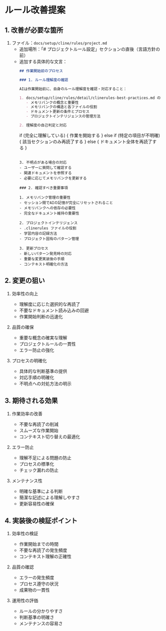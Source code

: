 # ルール改善提案

## 1. 改善が必要な箇所

1. ファイル：`docs/setup/cline/rules/project.md`
   - 追加場所：「# プロジェクトルール設定」セクションの直後（言語方針の前）
   - 追加する具体的な文言：
     ```markdown
     ## 作業開始前のプロセス

     ### 1. ルール理解度の確認
     
     AIは作業開始前に、自身のルール理解度を確認・対応すること：

     1. docs/setup/cline/rules/detail/clinerules-best-practices.md の理解度を確認
        - メモリバンクの概念と重要性
        - メモリバンクの構造と各ファイルの役割
        - ドキュメント更新の条件とプロセス
        - プロジェクトインテリジェンスの管理方法

     2. 理解度の自己判定と対応
        ```
        if (完全に理解している) {
            作業を開始する
        } else if (特定の項目が不明確) {
            該当セクションのみ再読了する
        } else {
            ドキュメント全体を再読了する
        }
        ```

     3. 不明点がある場合の対応
        - ユーザーに質問して確認する
        - 関連ドキュメントを参照する
        - 必要に応じてメモリバンクを更新する

     ### 2. 確認すべき重要事項

     1. メモリバンク管理の重要性
        - セッション間でAIの記憶が完全にリセットされること
        - メモリバンクへの依存の必要性
        - 完全なドキュメント維持の重要性

     2. プロジェクトインテリジェンス
        - .clinerules ファイルの役割
        - 学習内容の記録方法
        - プロジェクト固有のパターン管理

     3. 更新プロセス
        - 新しいパターン発見時の対応
        - 重要な変更実装後の手順
        - コンテキスト明確化の方法
     ```

## 2. 変更の狙い

1. 効率性の向上
   - 理解度に応じた選択的な再読了
   - 不要なドキュメント読み込みの回避
   - 作業開始判断の迅速化

2. 品質の確保
   - 重要な概念の確実な理解
   - プロジェクトルールの一貫性
   - エラー防止の強化

3. プロセスの明確化
   - 具体的な判断基準の提供
   - 対応手順の明確化
   - 不明点への対処方法の明示

## 3. 期待される効果

1. 作業効率の改善
   - 不要な再読了の削減
   - スムーズな作業開始
   - コンテキスト切り替えの最適化

2. エラー防止
   - 理解不足による問題の防止
   - プロセスの標準化
   - チェック漏れの防止

3. メンテナンス性
   - 明確な基準による判断
   - 簡潔な記述による理解しやすさ
   - 更新容易性の確保

## 4. 実装後の検証ポイント

1. 効率性の検証
   - 作業開始までの時間
   - 不要な再読了の発生頻度
   - コンテキスト理解の正確性

2. 品質の確認
   - エラーの発生頻度
   - プロセス遵守の状況
   - 成果物の一貫性

3. 運用性の評価
   - ルールの分かりやすさ
   - 判断基準の明確さ
   - メンテナンスの容易さ